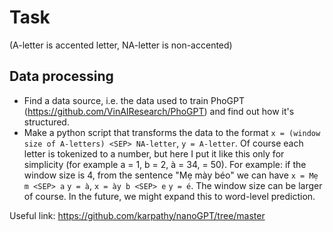 # Task

(A-letter is accented letter, NA-letter is non-accented)

## Data processing
- Find a data source, i.e. the data used to train PhoGPT (https://github.com/VinAIResearch/PhoGPT) and find out how it's structured.
- Make a python script that transforms the data to the format `x = (window size of A-letters) <SEP> NA-letter`, `y = A-letter`. Of course each letter is tokenized to a number, but here I put it like this only for simplicity (for example a = 1, b = 2, à = 34, <SEP> = 50). For example: if the window size is 4, from the sentence "Mẹ mày béo" we can have `x = Mẹ m <SEP> a` `y = à`, `x = ày b <SEP> e` `y = é`. The window size can be larger of course. In the future, we might expand this to word-level prediction.

Useful link: https://github.com/karpathy/nanoGPT/tree/master

